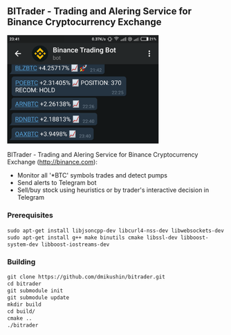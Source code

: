## BITrader - Trading and Alering Service for Binance Cryptocurrency Exchange

<img src="screenshot.png" width="350"/>

BITrader - Trading and Alering Service for Binance Cryptocurrency Exchange (http://binance.com):

 * Monitor all '\*BTC' symbols trades and detect pumps
 * Send alerts to Telegram bot
 * Sell/buy stock using heuristics or by trader's interactive decision in Telegram

### Prerequisites

```
sudo apt-get install libjsoncpp-dev libcurl4-nss-dev libwebsockets-dev
sudo apt-get install g++ make binutils cmake libssl-dev libboost-system-dev libboost-iostreams-dev
```

### Building

```
git clone https://github.com/dmikushin/bitrader.git
cd bitrader
git submodule init
git submodule update
mkdir build
cd build/
cmake ..
./bitrader
```

